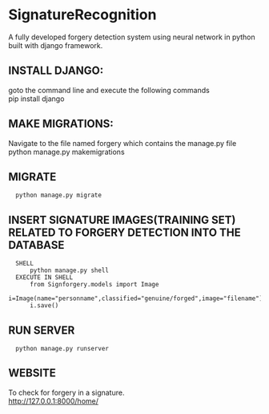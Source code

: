 # SignatureRecognition
A fully developed forgery detection system using neural network in python built with django framework.  
## INSTALL DJANGO:    
goto the command line and execute the following commands  
      pip install django  
## MAKE MIGRATIONS:   
Navigate to the file named forgery which contains the manage.py file  
      python manage.py makemigrations  
## MIGRATE    
      python manage.py migrate  
## INSERT SIGNATURE IMAGES(TRAINING SET) RELATED TO FORGERY DETECTION INTO THE DATABASE  
      SHELL  
          python manage.py shell  
      EXECUTE IN SHELL  
          from Signforgery.models import Image   
          i=Image(name="personname",classified="genuine/forged",image="filename")  
          i.save()  
## RUN SERVER    
      python manage.py runserver  
## WEBSITE  
To check for forgery in a signature.  
      http://127.0.0.1:8000/home/  
      
